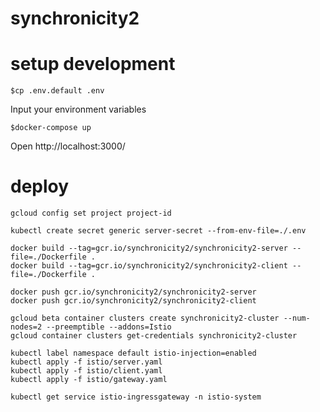 # synchronicity2

# setup development

```
$cp .env.default .env
```
Input your environment variables

```
$docker-compose up
```

Open http://localhost:3000/

# deploy

```
gcloud config set project project-id
```

```
kubectl create secret generic server-secret --from-env-file=./.env
```

```
docker build --tag=gcr.io/synchronicity2/synchronicity2-server --file=./Dockerfile .
docker build --tag=gcr.io/synchronicity2/synchronicity2-client --file=./Dockerfile .
```

```
docker push gcr.io/synchronicity2/synchronicity2-server
docker push gcr.io/synchronicity2/synchronicity2-client
```

```
gcloud beta container clusters create synchronicity2-cluster --num-nodes=2 --preemptible --addons=Istio
gcloud container clusters get-credentials synchronicity2-cluster
```

```
kubectl label namespace default istio-injection=enabled
kubectl apply -f istio/server.yaml
kubectl apply -f istio/client.yaml
kubectl apply -f istio/gateway.yaml
```

```
kubectl get service istio-ingressgateway -n istio-system
```